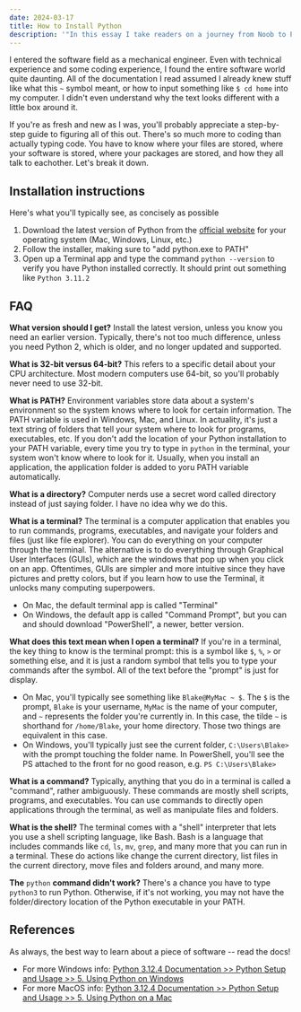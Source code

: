 ```yaml
---
date: 2024-03-17
title: How to Install Python
description: '"In this essay I take readers on a journey from Noob to Python master, the same journey I undertook during my Masters degree to study AI."'
---
```

I entered the software field as a mechanical engineer. Even with technical experience and some coding experience, I found the entire software world quite daunting. All of the documentation I read assumed I already knew stuff like what this `~` symbol meant, or how to input something like `$ cd home` into my computer. I didn't even understand why the text looks different with a little box around it.

If you're as fresh and new as I was, you'll probably appreciate a step-by-step guide to figuring all of this out. There's so much more to coding than actually typing code. You have to know where your files are stored, where your software is stored, where your packages are stored, and how they all talk to eachother. Let's break it down.

## Installation instructions
Here's what you'll typically see, as concisely as possible

1. Download the latest version of Python from the [official website](https://www.python.org/downloads/) for your operating system (Mac, Windows, Linux, etc.)
2. Follow the installer, making sure to "add python.exe to PATH"
3. Open up a Terminal app and type the command `python --version` to verify you have Python installed correctly. It should print out something like `Python 3.11.2`

## FAQ

**What version should I get?** Install the latest version, unless you know you need an earlier version. Typically, there's not too much difference, unless you need Python 2, which is older, and no longer updated and supported.

**What is 32-bit versus 64-bit?** This refers to a specific detail about your CPU architecture. Most modern computers use 64-bit, so you'll probably never need to use 32-bit.

**What is PATH?** Environment variables store data about a system's environment so the system knows where to look for certain information. The PATH variable is used in Windows, Mac, and Linux. In actuality, it's just a text string of folders that tell your system where to look for programs, executables, etc. If you don't add the location of your Python installation to your PATH variable, every time you try to type in `python` in the terminal, your system won't know where to look for it. Usually, when you install an application, the application folder is added to yoru PATH variable automatically.

**What is a directory?** Computer nerds use a secret word called directory instead of just saying folder. I have no idea why we do this.

**What is a terminal?** The terminal is a computer application that enables you to run commands, programs, executables, and navigate your folders and files (just like file explorer). You can do everything on your computer through the terminal. The alternative is to do everything through Graphical User Interfaces (GUIs), which are the windows that pop up when you click on an app. Oftentimes, GUIs are simpler and more intuitive since they have pictures and pretty colors, but if you learn how to use the Terminal, it unlocks many computing superpowers. 
- On Mac, the default terminal app is called "Terminal"
- On Windows, the default app is called "Command Prompt", but you can and should download "PowerShell", a newer, better version.

**What does this text mean when I open a terminal?** If you're in a terminal, the key thing to know is the terminal prompt: this is a symbol like `$`, `%`, `>` or something else, and it is just a random symbol that tells you to type your commands after the symbol. All of the text before the "prompt" is just for display.
- On Mac, you'll typically see something like `Blake@MyMac ~ $`. The `$` is the prompt, `Blake` is your username, `MyMac` is the name of your computer, and `~` represents the folder you're currently in. In this case, the tilde `~` is shorthand for `/home/Blake`, your home directory. Those two things are equivalent in this case.
- On Windows, you'll typically just see the current folder, `C:\Users\Blake>` with the prompt touching the folder name. In PowerShell, you'll see the PS attached to the front for no good reason, e.g. `PS C:\Users\Blake>`

**What is a command?** Typically, anything that you do in a terminal is called a "command", rather ambiguously. These commands are mostly shell scripts, programs, and executables. You can use commands to directly open applications through the terminal, as well as manipulate files and folders.

**What is the shell?** The terminal comes with a "shell" interpreter that lets you use a shell scripting language, like Bash. Bash is a language that includes commands like `cd`, `ls`, `mv`, `grep`, and many more that you can run in a terminal. These do actions like change the current directory, list files in the current directory, move files and folders around, and many more.

**The** `python` **command didn't work?** There's a chance you have to type `python3` to run Python. Otherwise, if it's not working, you may not have the folder/directory location of the Python executable in your PATH.

## References
As always, the best way to learn about a piece of software -- read the docs!
- For more Windows info: [Python 3.12.4 Documentation >> Python Setup and Usage >> 5. Using Python on Windows](https://docs.python.org/3/using/windows.html)
- For more MacOS info: [Python 3.12.4 Documentation >> Python Setup and Usage >> 5. Using Python on a Mac](https://docs.python.org/3/using/mac.html)


